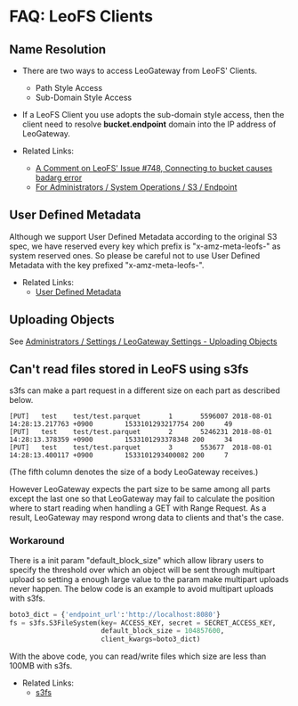 # FAQ: LeoFS Clients

<!-- toc -->

## Name Resolution

* There are two ways to access LeoGateway from LeoFS' Clients.
    * Path Style Access
    * Sub-Domain Style Access
* If a LeoFS Client you use adopts the sub-domain style access, then the client need to resolve **bucket.endpoint** domain into the IP address of LeoGateway.

* Related Links:
    * [A Comment on LeoFS' Issue #748, Connecting to bucket causes badarg error](https://github.com/leo-project/leofs/issues/748#issuecomment-306391378)
    * [For Administrators / System Operations / S3 / Endpoint](../admin/system_operations/s3.md#endpoint)

## User Defined Metadata

Although we support User Defined Metadata according to the original S3 spec, we have reserved every key which prefix is "x-amz-meta-leofs-" as system reserved ones. So please be careful not to use User Defined Metadata with the key prefixed "x-amz-meta-leofs-".

* Related Links:
    * [User Defined Metadata](https://docs.aws.amazon.com/AmazonS3/latest/dev/UsingMetadata.html#object-metadata)

## Uploading Objects

See [Administrators / Settings / LeoGateway Settings - Uploading Objects](/admin/settings/leo_gateway.md)

## Can't read files stored in LeoFS using s3fs

s3fs can make a part request in a different size on each part as described below.

```
[PUT]   test    test/test.parquet       1       5596007 2018-08-01 14:28:13.217763 +0900        1533101293217754 200     49
[PUT]   test    test/test.parquet       2       5246231 2018-08-01 14:28:13.378359 +0900        1533101293378348 200     34
[PUT]   test    test/test.parquet       3       553677  2018-08-01 14:28:13.400117 +0900        1533101293400082 200     7
```

(The fifth column denotes the size of a body LeoGateway receives.)

However LeoGateway expects the part size to be same among all parts except the last one so that LeoGateway may fail to calculate the position where to start reading when handling a GET with Range Request. As a result, LeoGateway may respond wrong data to clients and that's the case.

### Workaround

There is a init param "default_block_size" which allow library users to specify the threshold over which an object will be sent through multipart upload so setting a enough large value to the param make multipart uploads never happen. The below code is an example to avoid multipart uploads with s3fs.

```python
boto3_dict = {'endpoint_url':'http://localhost:8080'}
fs = s3fs.S3FileSystem(key= ACCESS_KEY, secret = SECRET_ACCESS_KEY,
                       default_block_size = 104857600,
                       client_kwargs=boto3_dict)
```

With the above code, you can read/write files which size are less than 100MB with s3fs.

* Related Links:
    * [s3fs](https://github.com/dask/s3fs)
